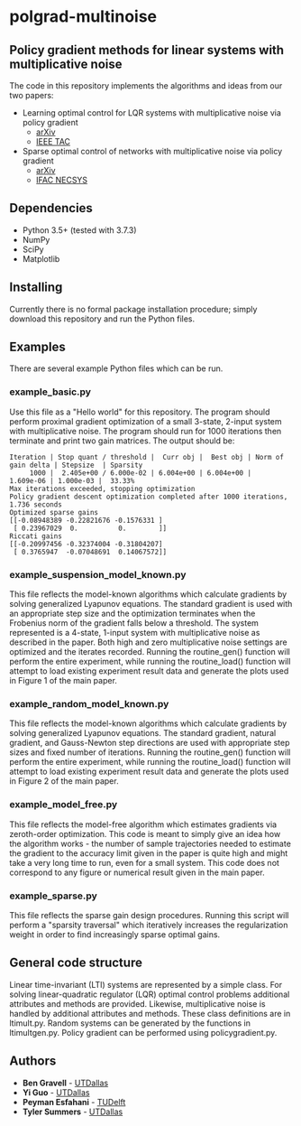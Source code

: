 # polgrad-multinoise

## Policy gradient methods for linear systems with multiplicative noise

The code in this repository implements the algorithms and ideas from our two papers:
* Learning optimal control for LQR systems with multiplicative noise via policy gradient
  * [arXiv](https://arxiv.org/abs/1905.13547)
  * [IEEE TAC](https://ieeexplore.ieee.org/document/9254115)
* Sparse optimal control of networks with multiplicative noise via policy gradient
  * [arXiv](https://arxiv.org/abs/1905.13548)
  * [IFAC NECSYS](https://www.sciencedirect.com/science/article/pii/S2405896319320294)


## Dependencies
* Python 3.5+ (tested with 3.7.3)
* NumPy
* SciPy
* Matplotlib

## Installing
Currently there is no formal package installation procedure; simply download this repository and run the Python files.

## Examples
There are several example Python files which can be run.

### example_basic.py

Use this file as a "Hello world" for this repository. The program should perform proximal gradient optimization of a small 3-state, 2-input system with multiplicative noise. The program should run for 1000 iterations then terminate and print two gain matrices. The output should be:

```
Iteration | Stop quant / threshold |  Curr obj |  Best obj | Norm of gain delta | Stepsize  | Sparsity
     1000 |  2.405e+00 / 6.000e-02 | 6.004e+00 | 6.004e+00 |          1.609e-06 | 1.000e-03 |  33.33%
Max iterations exceeded, stopping optimization
Policy gradient descent optimization completed after 1000 iterations, 1.736 seconds
Optimized sparse gains
[[-0.08948389 -0.22821676 -0.1576331 ]
 [ 0.23967029  0.          0.        ]]
Riccati gains
[[-0.20997456 -0.32374004 -0.31804207]
 [ 0.3765947  -0.07048691  0.14067572]]
 ```


### example_suspension_model_known.py

This file reflects the model-known algorithms which calculate gradients
by solving generalized Lyapunov equations. The standard gradient is used with an
appropriate step size and the optimization terminates when the Frobenius norm
of the gradient falls below a threshold. The system represented is a 4-state,
1-input system with multiplicative noise as described in the paper. Both high
and zero multiplicative noise settings are optimized and the iterates recorded.
Running the routine_gen() function will perform the entire experiment,
while running the routine_load() function will attempt to load existing
experiment result data and generate the plots used in Figure 1 of the main paper.


### example_random_model_known.py

This file reflects the model-known algorithms which calculate gradients
by solving generalized Lyapunov equations. The standard gradient, natural 
gradient, and Gauss-Newton step directions are used with appropriate step sizes
and fixed number of iterations.
Running the routine_gen() function will perform the entire experiment,
while running the routine_load() function will attempt to load existing
experiment result data and generate the plots used in Figure 2 of the main paper.


### example_model_free.py

This file reflects the model-free algorithm which estimates gradients via 
zeroth-order optimization. This code is meant to simply give an idea how the 
algorithm works - the number of sample trajectories needed to estimate the 
gradient to the accuracy limit given in the paper is quite high and might take
a very long time to run, even for a small system. This code does not correspond
to any figure or numerical result given in the main paper.

### example_sparse.py

This file reflects the sparse gain design procedures. Running this script will perform a "sparsity traversal" which iteratively increases the regularization weight in order to find increasingly sparse optimal gains.


## General code structure
Linear time-invariant (LTI) systems are represented by a simple class. For solving linear-quadratic regulator (LQR) optimal control problems additional attributes and methods are provided. Likewise, multiplicative noise is handled by additional attributes and methods. These class definitions are in ltimult.py. Random systems can be generated by the functions in ltimultgen.py. Policy gradient can be performed using policygradient.py.


## Authors
* **Ben Gravell** - [UTDallas](http://www.utdallas.edu/~tyler.summers/)
* **Yi Guo** - [UTDallas](http://www.utdallas.edu/~tyler.summers/)
* **Peyman Esfahani** - [TUDelft](http://www.dcsc.tudelft.nl/~mohajerin/)
* **Tyler Summers** - [UTDallas](http://www.utdallas.edu/~tyler.summers/)
